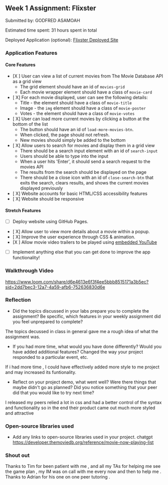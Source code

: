 

## Week 1 Assignment: Flixster

Submitted by: GODFRED ASAMOAH

Estimated time spent: 31 hours spent in total

Deployed Application (optional): [Flixster Deployed Site](ADD_LINK_HERE)

### Application Features

#### Core Features

- [X ] User can view a list of current movies from The Movie Database API as a grid view
  - The grid element should have an id of `movies-grid`
  - Each movie wrapper element should have a class of `movie-card`
- [ X] For each movie displayed, user can see the following details:
  - Title - the element should have a class of `movie-title`
  - Image - the `img` element should have a class of `movie-poster`
  - Votes - the element should have a class of `movie-votes`
- [ X] User can load more current movies by clicking a button at the bottom of the list
  - The button should have an id of `load-more-movies-btn`.
  - When clicked, the page should not refresh.
  - New movies should simply be added to the bottom
- [ X] Allow users to search for movies and display them in a grid view
  - There should be a search input element with an id of `search-input`
  - Users should be able to type into the input
  - When a user hits 'Enter', it should send a search request to the movies API
  - The results from the search should be displayed on the page
  - There should be a close icon with an id of `close-search-btn` that exits the search, clears results, and shows the current movies displayed previously
- [ X] Website accounts for basic HTML/CSS accessibility features
- [ X] Website should be responsive

#### Stretch Features

- [ ] Deploy website using GitHub Pages.
- [ X] Allow user to view more details about a movie within a popup.
- [ X] Improve the user experience through CSS & animation.
- [X ] Allow movie video trailers to be played using [embedded YouTube](https://support.google.com/youtube/answer/171780?hl=en)
- [ ] Implement anything else that you can get done to improve the app functionality!

### Walkthrough Video

https://www.loom.com/share/d6e4613e6f3f4ee5bbb8515171a3b5ec?sid=2dd7bec3-12a7-4a59-afb6-752636830d6e

### Reflection

- Did the topics discussed in your labs prepare you to complete the assignment? Be specific, which features in your weekly assignment did you feel unprepared to complete?

The topics decussed in class in general gave me a rough idea of what the assignment was.

- If you had more time, what would you have done differently? Would you have added additional features? Changed the way your project responded to a particular event, etc.
  
If i had more time , I could have effectively added more style to me project and may increased its funtionality.

- Reflect on your project demo, what went well? Were there things that maybe didn't go as planned? Did you notice something that your peer did that you would like to try next time?

I released my peers relied a lot in css and had a better control of the syntax and functionality so in the end their product came out much more styled and attractive

### Open-source libraries used

- Add any links to open-source libraries used in your project.
chatgpt
https://developer.themoviedb.org/reference/movie-now-playing-list

### Shout out

Thanks to Tim for been patient with me , and all my TAs for helping me see the game plan , my IM was on call with me every now and then to help me . Thanks to Adrian for his one on one peer tutoring . 
